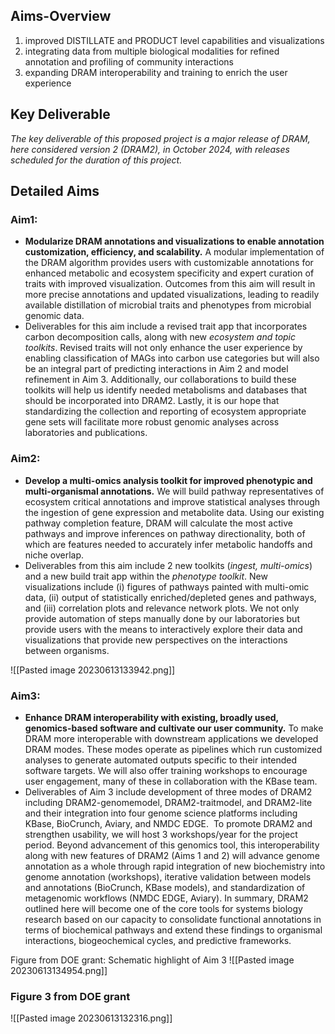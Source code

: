 ## Aims-Overview
1. improved DISTILLATE and PRODUCT level capabilities and visualizations
2. integrating data from multiple biological modalities for refined annotation and profiling of community interactions
3. expanding DRAM interoperability and training to enrich the user experience


## Key Deliverable
*The key deliverable of this proposed project is a major release of DRAM, here considered version 2 (DRAM2), in October 2024, with releases scheduled for the duration of this project.*

## Detailed Aims
### Aim1:
- **Modularize DRAM annotations and visualizations to enable annotation customization, efficiency, and scalability.** A modular implementation of the DRAM algorithm provides users with customizable annotations for enhanced metabolic and ecosystem specificity and expert curation of traits with improved visualization. Outcomes from this aim will result in more precise annotations and updated visualizations, leading to readily available distillation of microbial traits and phenotypes from microbial genomic data.
- Deliverables for this aim include a revised trait app that incorporates carbon decomposition calls, along with new _ecosystem and topic toolkits_. Revised traits will not only enhance the user experience by enabling classification of MAGs into carbon use categories but will also be an integral part of predicting interactions in Aim 2 and model refinement in Aim 3. Additionally, our collaborations to build these toolkits will help us identify needed metabolisms and databases that should be incorporated into DRAM2. Lastly, it is our hope that standardizing the collection and reporting of ecosystem appropriate gene sets will facilitate more robust genomic analyses across laboratories and publications.

### Aim2:
- **Develop a multi-omics analysis toolkit for improved phenotypic and multi-organismal annotations.** We will build pathway representatives of ecosystem critical annotations and improve statistical analyses through the ingestion of gene expression and metabolite data. Using our existing pathway completion feature, DRAM will calculate the most active pathways and improve inferences on pathway directionality, both of which are features needed to accurately infer metabolic handoffs and niche overlap.
- Deliverables from this aim include 2 new toolkits (_ingest, multi-omics_) and a new build trait app within the _phenotype toolkit_. New visualizations include (i) figures of pathways painted with multi-omic data, (ii) output of statistically enriched/depleted genes and pathways, and (iii) correlation plots and relevance network plots. We not only provide automation of steps manually done by our laboratories but provide users with the means to interactively explore their data and visualizations that provide new perspectives on the interactions between organisms.

![[Pasted image 20230613133942.png]]

### Aim3:
- **Enhance DRAM interoperability with existing, broadly used, genomics-based software and cultivate our user community.** To make DRAM more interoperable with downstream applications we developed DRAM modes. These modes operate as pipelines which run customized analyses to generate automated outputs specific to their intended software targets. We will also offer training workshops to encourage user engagement, many of these in collaboration with the KBase team.
- Deliverables of Aim 3 include development of three modes of DRAM2 including DRAM2-genomemodel, DRAM2-traitmodel, and DRAM2-lite and their integration into four genome science platforms including KBase, BioCrunch, Aviary, and NMDC EDGE.  To promote DRAM2 and strengthen usability, we will host 3 workshops/year for the project period. Beyond advancement of this genomics tool, this interoperability along with new features of DRAM2 (Aims 1 and 2) will advance genome annotation as a whole through rapid integration of new biochemistry into genome annotation (workshops), iterative validation between models and annotations (BioCrunch, KBase models), and standardization of metagenomic workflows (NMDC EDGE, Aviary). In summary, DRAM2 outlined here will become one of the core tools for systems biology research based on our capacity to consolidate functional annotations in terms of biochemical pathways and extend these findings to organismal interactions, biogeochemical cycles, and predictive frameworks.

Figure from DOE grant: Schematic highlight of Aim 3
![[Pasted image 20230613134954.png]]

### Figure 3 from DOE grant

![[Pasted image 20230613132316.png]]